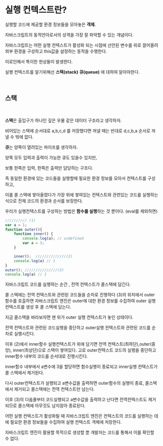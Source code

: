 # 실행 컨텍스트란? 

실행할 코드에 제공할 환경 정보들을 모아놓은 **객체**.

자바스크립트의 동적언아로서의 성격을 가장 잘 파악할 수 있는 개념이다.

자바스크립트는 어떤 실행 컨텍스트가 활성화 되는 시점에 선언된 변수를 위로 끌어올려 외부 환경을 구성하고 this값을 설정하는 동작을 수행한다.

이로인해서 특이한 현상들이 발생한다.

실행 컨텍스트를 알기위해선 **스택(stack)** **큐(queue)** 에 대하여 알아야한다.

<br>

## **스택**
<br>

**스택**은 출입구가 하나인 깊은 우물 같은 데이터 구조라고 생각하자.

비어있는 스택에 순서대로 a,b,c,d 를 저장했다면 꺼낼 때는 반대로 d,c,b,a 순서로 꺼낼 수 밖에 없다.

**큐**는 양쪽이 열려있는 파이프를 생각하자.

양쪽 모두 입력과 출력이 가능한 큐도 있을수 있지만, 

보통 한쪽은 입력, 한쪽은 출력만 담당하는 구조다.

즉 동일한 환경에 있는 코드들을 실행할때 필요한 환경 정보를 모아서 컨텍스트를 구성하고,

이를 콜 스택에 쌓아올렸다가 가장 위에 쌓여있는 컨텍스트와 관련있는 코드를 실행하는 식으로 전체 코드의 환경과 순서를 보장한다.

우리가 실행컨텍스트를 구성하는 방법은 **함수를 실행**하는 것 뿐이다. (eval를 제외하면)

```javascript
////////// (1)
var a = 1;
function outer(){
    function inner() {
        console.log(a); // undefined
        var a = 3;
    }

    inner();  //////////////(2)
    console.log(a) // 1
}
outer(); ///////////////(3)
console.log(a) // 1
```

자바스크립트 코드를 실행하는 순간 , 전역 컨텍스트가 콜스택에 담긴다.

콜 스택에는 전역 컨텍스트와 관련된 코드들을 순차로 진행하다 (3)의 위치에서 outer함수를 호출하면 자바스크립트 엔진은 outer에 대한 환경 정보를 수집하여 outer 실행 컨텍스트를 생성 후 콜 스택에 담는다.

지금 콜스택을 바라보자면 맨 위가 outer 실행 컨텍스트가 놓인 상태이다. 

전역 컨텍스트와 관련된 코드실행을 중단하고 outer실행 컨텍스트와 관련된 코드를 순차로 실행시킨다.

이후 (2)에서 inner함수 실행컨텍스트가 위에 담기면 전역 컨텍스트(최하단),outer(중앙), inner(최상단)으로 스택이 쌓여있다.
고로 outer컨텍스트 코드의 실행을 중단하고 inner함수 내부의 코드를 순서대로 진행시킨다.

inner함수 내부에서 a변수에 3을 할당하면 함수실행이 종료되고 inner실행 컨텍스트가 콜 스택에서 제거된다.

다시 outer컨텍스트가 실행되고 a변수값을 출력하면 outer함수의 실행이 종료, 콜스택에서 제거되고 콜스택에는 전역 컨텍스트만 남는다.

이후 (3)의 다음줄부터 코드실행되고 a변수값을 출력하고 난다면 전역컨텍스트도 제거되므로 콜스택에 아무것도 남지않아 종료된다.

어떤 실행 컨텍스트가 활성화될 때 자바스크립트 엔진은 컨텍스트의 코드를 실행하는 데에 필요한 환경 정보들을 수집하여 실행 컨텍스트 객체에 저장한다.

자바스크립트 엔진이 활용할 목적으로 생성할 뿐 개발자는 코드를 통해서 이를 확인할 수 없다.

